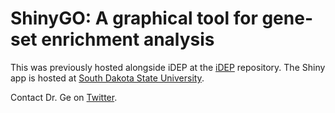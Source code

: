 # ShinyGO: A graphical tool for gene-set enrichment analysis

This was previously hosted alongside iDEP at the [iDEP](https://github.com/iDEP-SDSU/idep) repository. 
The Shiny app is hosted at [South Dakota State University](http://bioinformatics.sdstate.edu/go). 

Contact Dr. Ge on [Twitter](https://twitter.com/StevenXGe).
